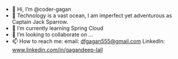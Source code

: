 - 👋 Hi, I’m @coder-gagan
- 👀 Technology is a vast ocean, I am imperfect yet adventurous as Captain Jack Sparrow.
- 🌱 I’m currently learning Spring Cloud
- 💞️ I’m looking to collaborate on ...
- 📫 How to reach me:
email: dfgagan555@gmail.com
LinkedIn: www.linkedin.com/in/gagandeep-lall

<!---
coder-gagan/coder-gagan is a ✨ special ✨ repository because its `README.md` (this file) appears on your GitHub profile.
You can click the Preview link to take a look at your changes.
--->
